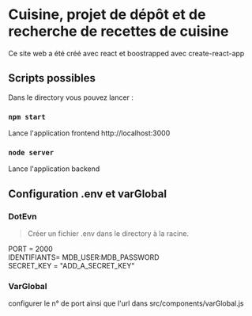 # Cuisine, projet de dépôt et de recherche de recettes de cuisine

Ce site web a été créé avec react et boostrapped avec create-react-app

## Scripts possibles

Dans le directory vous pouvez lancer : 

### `npm start`

Lance l'application frontend
http://localhost:3000

### `node server`
 
Lance l'application backend


## Configuration .env et varGlobal

### DotEvn

> Créer un fichier .env dans le directory à la racine.<br>

PORT = 2000<br>
IDENTIFIANTS= MDB_USER:MDB_PASSWORD<br>
SECRET_KEY = "ADD_A_SECRET_KEY"  <br>




### VarGlobal

configurer le n° de port ainsi que l'url dans src/components/varGlobal.js



